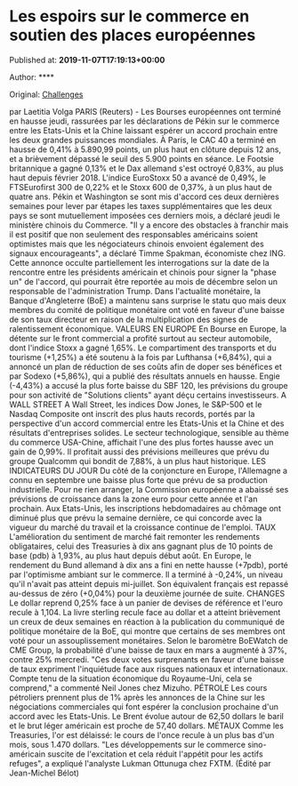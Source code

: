 
# Les espoirs sur le commerce en soutien des places européennes

Published at: **2019-11-07T17:19:13+00:00**

Author: ****

Original: [Challenges](https://www.challenges.fr/finance-et-marche/les-espoirs-sur-le-commerce-en-soutien-des-places-europeennes_683708)

par Laetitia Volga
PARIS (Reuters) - Les Bourses européennes ont terminé en hausse jeudi, rassurées par les déclarations de Pékin sur le commerce entre les Etats-Unis et la Chine laissant espérer un accord prochain entre les deux grandes puissances mondiales.
À Paris, le CAC 40 a terminé en hausse de 0,41% à 5.890,99 points, un plus haut en clôture depuis 12 ans, et a brièvement dépassé le seuil des 5.900 points en séance.
Le Footsie britannique a gagné 0,13% et le Dax allemand s'est octroyé 0,83%, au plus haut depuis février 2018.
L'indice EuroStoxx 50 a avancé de 0,49%, le FTSEurofirst 300 de 0,22% et le Stoxx 600 de 0,37%, à un plus haut de quatre ans.
Pékin et Washington se sont mis d'accord ces deux dernières semaines pour lever par étapes les taxes supplémentaires que les deux pays se sont mutuellement imposées ces derniers mois, a déclaré jeudi le ministère chinois du Commerce.
"Il y a encore des obstacles à franchir mais il est positif que non seulement des responsables américains soient optimistes mais que les négociateurs chinois envoient également des signaux encourageants", a déclaré Timme Spakman, économiste chez ING.
Cette annonce occulte partiellement les interrogations sur la date de la rencontre entre les présidents américain et chinois pour signer la "phase un" de l'accord, qui pourrait être reportée au mois de décembre selon un responsable de l'administration Trump.
Dans l'actualité monétaire, la Banque d'Angleterre (BoE) a maintenu sans surprise le statu quo mais deux membres du comité de politique monétaire ont voté en faveur d'une baisse de son taux directeur en raison de la multiplication des signes de ralentissement économique.
VALEURS EN EUROPE
En Bourse en Europe, la détente sur le front commercial a profité surtout au secteur automobile, dont l'indice Stoxx a gagné 1,65%.
Le compartiment des transports et du tourisme (+1,25%) a été soutenu à la fois par Lufthansa (+6,84%), qui a annoncé un plan de réduction de ses coûts afin de doper ses bénéfices et par Sodexo (+5,86%), qui a publié des résultats annuels en hausse.
Engie (-4,43%) a accusé la plus forte baisse du SBF 120, les prévisions du groupe pour son activité de "Solutions clients" ayant déçu certains investisseurs.
A WALL STREET
A Wall Street, les indices Dow Jones, le S&P-500 et le Nasdaq Composite ont inscrit des plus hauts records, portés par la perspective d'un accord commercial entre les Etats-Unis et la Chine et des résultats d'entreprises solides.
Le secteur technologique, sensible au thème du commerce USA-Chine, affichait l'une des plus fortes hausse avec un gain de 0,99%. Il profitait aussi des prévisions meilleures que prévu du groupe Qualcomm qui bondit de 7,88%, à un plus haut historique.
LES INDICATEURS DU JOUR
Du côté de la conjoncture en Europe, l'Allemagne a connu en septembre une baisse plus forte que prévu de sa production industrielle. Pour ne rien arranger, la Commission européenne a abaissé ses prévisions de croissance dans la zone euro pour cette année et l'an prochain.
Aux Etats-Unis, les inscriptions hebdomadaires au chômage ont diminué plus que prévu la semaine dernière, ce qui concorde avec la vigueur du marché du travail et la croissance continue de l'emploi.
TAUX L'amélioration du sentiment de marché fait remonter les rendements obligataires, celui des Treasuries à dix ans gagnant plus de 10 points de base (pdb) à 1,93%, au plus haut depuis début août.
En Europe, le rendement du Bund allemand à dix ans a fini en nette hausse (+7pdb), porté par l'optimisme ambiant sur le commerce. Il a terminé à -0,24%, un niveau qu'il n'avait pas atteint depuis mi-juillet. Son équivalent français est repassé au-dessus de zéro (+0,04%) pour la deuxième journée de suite.
CHANGES
Le dollar reprend 0,25% face à un panier de devises de référence et l'euro recule à 1,104.
La livre sterling recule face au dollar et a atteint brièvement un creux de deux semaines en réaction à la publication du communiqué de politique monétaire de la BoE, qui montre que certains de ses membres ont voté pour un assouplissement monétaires.
Selon le baromètre BoEWatch de CME Group, la probabilité d'une baisse de taux en mars a augmenté à 37%, contre 25% mercredi.
"Ces deux votes surprenants en faveur d'une baisse de taux expriment l'inquiétude face aux risques nationaux et internationaux. Compte tenu de la situation économique du Royaume-Uni, cela se comprend," a commenté Neil Jones chez Mizuho.
PÉTROLE
Les cours pétroliers prennent plus de 1% après les annonces de la Chine sur les négociations commerciales qui font espérer la conclusion prochaine d'un accord avec les Etats-Unis.
Le Brent évolue autour de 62,50 dollars le baril et le brut léger américain est proche de 57,40 dollars.
MÉTAUX
Comme les Treasuries, l'or est délaissé: le cours de l'once recule à un plus bas d'un mois, sous 1.470 dollars.
"Les développements sur le commerce sino-américain suscite de l'excitation et cela réduit l'appétit pour les actifs refuges", a expliqué l'analyste Lukman Ottunuga chez FXTM.
(Édité par Jean-Michel Bélot)
